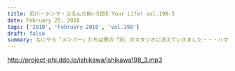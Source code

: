 ```yaml
---
title: 石川・ホンマ・ぶるんのBe-SIDE Your Life! vol.198-3
date: February 25, 2010
tags: ['2010', 'February 2010', 'vol.198']
draft: false
summary: なにやら「メンバー」たちは夜の「別」のスタジオに消えていきました・・・ハマっているらしいです。NAMAE
---
```


http://project-phi.ddo.jp/ishikawa/ishikawa198_3.mp3